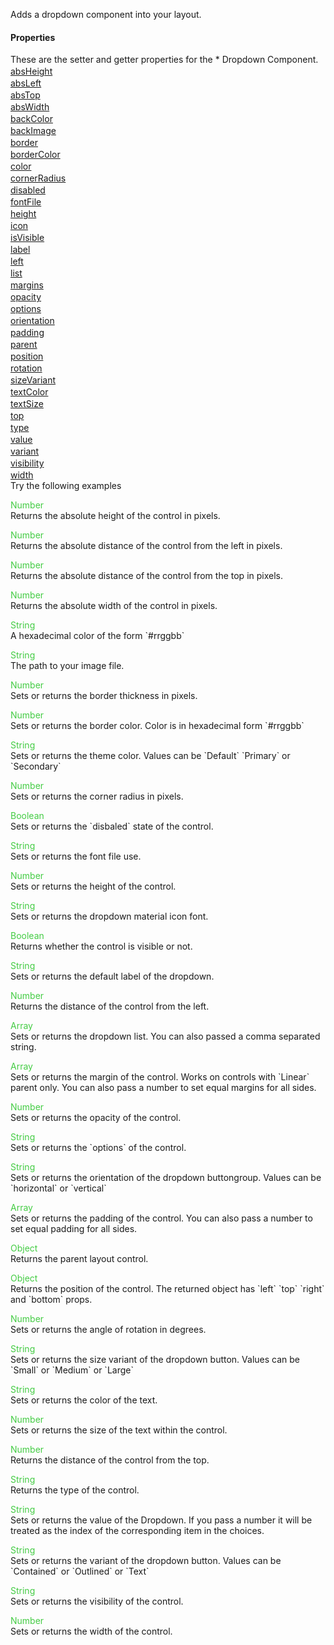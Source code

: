 Adds a dropdown component into your layout.
<h4>Properties</h4>These are the setter and getter properties for the *  Dropdown Component.<div class="samp" style="margin-top:2px;"><a href="#absheight-0" data-transition="pop" data-rel="popup" class="ui-link">absHeight </a></div><div class="samp" style="margin-top:2px;"><a href="#absleft-5" data-transition="pop" data-rel="popup" class="ui-link">absLeft </a></div><div class="samp" style="margin-top:2px;"><a href="#abstop-10" data-transition="pop" data-rel="popup" class="ui-link">absTop </a></div><div class="samp" style="margin-top:2px;"><a href="#abswidth-15" data-transition="pop" data-rel="popup" class="ui-link">absWidth </a></div><div class="samp" style="margin-top:2px;"><a href="#backcolor-20" data-transition="pop" data-rel="popup" class="ui-link">backColor </a></div><div class="samp" style="margin-top:2px;"><a href="#backimage-25" data-transition="pop" data-rel="popup" class="ui-link">backImage </a></div><div class="samp" style="margin-top:2px;"><a href="#border-30" data-transition="pop" data-rel="popup" class="ui-link">border </a></div><div class="samp" style="margin-top:2px;"><a href="#bordercolor-35" data-transition="pop" data-rel="popup" class="ui-link">borderColor </a></div><div class="samp" style="margin-top:2px;"><a href="#color-40" data-transition="pop" data-rel="popup" class="ui-link">color </a></div><div class="samp" style="margin-top:2px;"><a href="#cornerradius-45" data-transition="pop" data-rel="popup" class="ui-link">cornerRadius </a></div><div class="samp" style="margin-top:2px;"><a href="#disabled-50" data-transition="pop" data-rel="popup" class="ui-link">disabled </a></div><div class="samp" style="margin-top:2px;"><a href="#fontfile-55" data-transition="pop" data-rel="popup" class="ui-link">fontFile </a></div><div class="samp" style="margin-top:2px;"><a href="#height-60" data-transition="pop" data-rel="popup" class="ui-link">height </a></div><div class="samp" style="margin-top:2px;"><a href="#icon-65" data-transition="pop" data-rel="popup" class="ui-link">icon </a></div><div class="samp" style="margin-top:2px;"><a href="#isvisible-70" data-transition="pop" data-rel="popup" class="ui-link">isVisible </a></div><div class="samp" style="margin-top:2px;"><a href="#label-75" data-transition="pop" data-rel="popup" class="ui-link">label </a></div><div class="samp" style="margin-top:2px;"><a href="#left-80" data-transition="pop" data-rel="popup" class="ui-link">left </a></div><div class="samp" style="margin-top:2px;"><a href="#list-85" data-transition="pop" data-rel="popup" class="ui-link">list </a></div><div class="samp" style="margin-top:2px;"><a href="#margins-90" data-transition="pop" data-rel="popup" class="ui-link">margins </a></div><div class="samp" style="margin-top:2px;"><a href="#opacity-95" data-transition="pop" data-rel="popup" class="ui-link">opacity </a></div><div class="samp" style="margin-top:2px;"><a href="#options-100" data-transition="pop" data-rel="popup" class="ui-link">options </a></div><div class="samp" style="margin-top:2px;"><a href="#orientation-105" data-transition="pop" data-rel="popup" class="ui-link">orientation </a></div><div class="samp" style="margin-top:2px;"><a href="#padding-110" data-transition="pop" data-rel="popup" class="ui-link">padding </a></div><div class="samp" style="margin-top:2px;"><a href="#parent-115" data-transition="pop" data-rel="popup" class="ui-link">parent </a></div><div class="samp" style="margin-top:2px;"><a href="#position-120" data-transition="pop" data-rel="popup" class="ui-link">position </a></div><div class="samp" style="margin-top:2px;"><a href="#rotation-125" data-transition="pop" data-rel="popup" class="ui-link">rotation </a></div><div class="samp" style="margin-top:2px;"><a href="#sizevariant-130" data-transition="pop" data-rel="popup" class="ui-link">sizeVariant </a></div><div class="samp" style="margin-top:2px;"><a href="#textcolor-135" data-transition="pop" data-rel="popup" class="ui-link">textColor </a></div><div class="samp" style="margin-top:2px;"><a href="#textsize-140" data-transition="pop" data-rel="popup" class="ui-link">textSize </a></div><div class="samp" style="margin-top:2px;"><a href="#top-145" data-transition="pop" data-rel="popup" class="ui-link">top </a></div><div class="samp" style="margin-top:2px;"><a href="#type-150" data-transition="pop" data-rel="popup" class="ui-link">type </a></div><div class="samp" style="margin-top:2px;"><a href="#value-155" data-transition="pop" data-rel="popup" class="ui-link">value </a></div><div class="samp" style="margin-top:2px;"><a href="#variant-160" data-transition="pop" data-rel="popup" class="ui-link">variant </a></div><div class="samp" style="margin-top:2px;"><a href="#visibility-165" data-transition="pop" data-rel="popup" class="ui-link">visibility </a></div><div class="samp" style="margin-top:2px;"><a href="#width-170" data-transition="pop" data-rel="popup" class="ui-link">width </a></div>
Try the following examples
<div data-role="popup" id="absheight-0" class="ui-content"><p><span style="color:#4c4;">Number</span><br>Returns the absolute height of the control in pixels.</p></div><div data-role="popup" id="absleft-5" class="ui-content"><p><span style="color:#4c4;">Number</span><br>Returns the absolute distance of the control from the left in pixels.</p></div><div data-role="popup" id="abstop-10" class="ui-content"><p><span style="color:#4c4;">Number</span><br>Returns the absolute distance of the control from the top in pixels.</p></div><div data-role="popup" id="abswidth-15" class="ui-content"><p><span style="color:#4c4;">Number</span><br>Returns the absolute width of the control in pixels.</p></div><div data-role="popup" id="backcolor-20" class="ui-content"><p><span style="color:#4c4;">String</span><br>A hexadecimal color of the form `#rrggbb`</p></div><div data-role="popup" id="backimage-25" class="ui-content"><p><span style="color:#4c4;">String</span><br>The path to your image file.</p></div><div data-role="popup" id="border-30" class="ui-content"><p><span style="color:#4c4;">Number</span><br>Sets or returns the border thickness in pixels.</p></div><div data-role="popup" id="bordercolor-35" class="ui-content"><p><span style="color:#4c4;">Number</span><br>Sets or returns the border color. Color is in hexadecimal form `#rrggbb`</p></div><div data-role="popup" id="color-40" class="ui-content"><p><span style="color:#4c4;">String</span><br>Sets or returns the theme color. Values can be `Default` `Primary` or `Secondary`</p></div><div data-role="popup" id="cornerradius-45" class="ui-content"><p><span style="color:#4c4;">Number</span><br>Sets or returns the corner radius in pixels.</p></div><div data-role="popup" id="disabled-50" class="ui-content"><p><span style="color:#4c4;">Boolean</span><br>Sets or returns the `disbaled` state of the control.</p></div><div data-role="popup" id="fontfile-55" class="ui-content"><p><span style="color:#4c4;">String</span><br>Sets or returns the font file use.</p></div><div data-role="popup" id="height-60" class="ui-content"><p><span style="color:#4c4;">Number</span><br>Sets or returns the height of the control.</p></div><div data-role="popup" id="icon-65" class="ui-content"><p><span style="color:#4c4;">String</span><br>Sets or returns the dropdown material icon font.</p></div><div data-role="popup" id="isvisible-70" class="ui-content"><p><span style="color:#4c4;">Boolean</span><br>Returns whether the control is visible or not.</p></div><div data-role="popup" id="label-75" class="ui-content"><p><span style="color:#4c4;">String</span><br>Sets or returns the default label of the dropdown.</p></div><div data-role="popup" id="left-80" class="ui-content"><p><span style="color:#4c4;">Number</span><br>Returns the distance of the control from the left.</p></div><div data-role="popup" id="list-85" class="ui-content"><p><span style="color:#4c4;">Array</span><br>Sets or returns the dropdown list. You can also passed a comma separated string.</p></div><div data-role="popup" id="margins-90" class="ui-content"><p><span style="color:#4c4;">Array</span><br>Sets or returns the margin of the control. Works on controls with `Linear` parent only. You can also pass a number to set equal margins for all sides.</p></div><div data-role="popup" id="opacity-95" class="ui-content"><p><span style="color:#4c4;">Number</span><br>Sets or returns the opacity of the control.</p></div><div data-role="popup" id="options-100" class="ui-content"><p><span style="color:#4c4;">String</span><br>Sets or returns the `options` of the control.</p></div><div data-role="popup" id="orientation-105" class="ui-content"><p><span style="color:#4c4;">String</span><br>Sets or returns the orientation of the dropdown buttongroup. Values can be `horizontal` or `vertical`</p></div><div data-role="popup" id="padding-110" class="ui-content"><p><span style="color:#4c4;">Array</span><br>Sets or returns the padding of the control. You can also pass a number to set equal padding for all sides.</p></div><div data-role="popup" id="parent-115" class="ui-content"><p><span style="color:#4c4;">Object</span><br>Returns the parent layout control.</p></div><div data-role="popup" id="position-120" class="ui-content"><p><span style="color:#4c4;">Object</span><br>Returns the position of the control. The returned object has `left` `top` `right` and `bottom` props.</p></div><div data-role="popup" id="rotation-125" class="ui-content"><p><span style="color:#4c4;">Number</span><br>Sets or returns the angle of rotation in degrees.</p></div><div data-role="popup" id="sizevariant-130" class="ui-content"><p><span style="color:#4c4;">String</span><br>Sets or returns the size variant of the dropdown button. Values can be `Small` or `Medium` or `Large`</p></div><div data-role="popup" id="textcolor-135" class="ui-content"><p><span style="color:#4c4;">String</span><br>Sets or returns the color of the text.</p></div><div data-role="popup" id="textsize-140" class="ui-content"><p><span style="color:#4c4;">Number</span><br>Sets or returns the size of the text within the control.</p></div><div data-role="popup" id="top-145" class="ui-content"><p><span style="color:#4c4;">Number</span><br>Returns the distance of the control from the top.</p></div><div data-role="popup" id="type-150" class="ui-content"><p><span style="color:#4c4;">String</span><br>Returns the type of the control.</p></div><div data-role="popup" id="value-155" class="ui-content"><p><span style="color:#4c4;">String</span><br>Sets or returns the value of the Dropdown. If you pass a number it will be treated as the index of the corresponding item in the choices.</p></div><div data-role="popup" id="variant-160" class="ui-content"><p><span style="color:#4c4;">String</span><br>Sets or returns the variant of the dropdown button. Values can be `Contained` or `Outlined` or `Text`</p></div><div data-role="popup" id="visibility-165" class="ui-content"><p><span style="color:#4c4;">String</span><br>Sets or returns the visibility of the control.</p></div><div data-role="popup" id="width-170" class="ui-content"><p><span style="color:#4c4;">Number</span><br>Sets or returns the width of the control.</p></div>